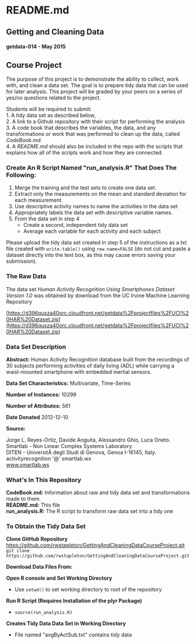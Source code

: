 # README.md 

## Getting and Cleaning Data
#### getdata-014 - May 2015  

## Course Project  

The purpose of this project is to demonstrate the ability to collect, work with, and clean a data set. The goal is to prepare tidy data that can be used for later analysis. This project will be graded by your peers on a series of yes/no questions related to the project.
    
Students will be required to submit:     
    1. A tidy data set as described below,    
    2. A link to a Github repository with their script for performing the analysis        
    3. A code book that describes the variables, the data, and any transformations or work that was performed to clean up the data, called *CodeBook.md*.    
    4. A *README.md* should also be included in the repo with the scripts that explains how all of the scripts work and how they are connected.
      
### Create An R Script Named "run_analysis.R" That Does The Following: 
  
1. Merge the training and the test sets to create one data set.  
2. Extract only the measurements on the mean and standard deviation for each measurement.  
3. Use descriptive activity names to name the activities in the data set  
4. Appropriately labels the data set with descriptive variable names.  
5. From the data set in step 4   
    * Create a second, independent tidy data set   
    * Average each variable for each activity and each subject   
    
Please upload the tidy data set created in step 5 of the instructions as a txt file created with `write.table()` using `row.name=FALSE` (do not cut and paste a dataset directly into the text box, as this may cause errors saving your submission).

### The Raw Data   

The data set *Human Activity Recognition Using Smartphones Dataset Version 1.0* was obtained by download from the UC Irvine Machine Learning Repository      

[https://d396qusza40orc.cloudfront.net/getdata%2Fprojectfiles%2FUCI%20HAR%20Dataset.zip](https://d396qusza40orc.cloudfront.net/getdata%2Fprojectfiles%2FUCI%20HAR%20Dataset.zip)    

### Data Set Description     

**Abstract:** Human Activity Recognition database built from the recordings of 30 subjects performing activities of daily living (ADL) while carrying a waist-mounted smartphone with embedded inertial sensors.  

**Data Set Characteristics:** Multivariate, Time-Series  

**Number of Instances:** 10299  

**Number of Attributes:** 561  

**Date Donated**  2012-12-10    

**Source:**

Jorge L. Reyes-Ortiz, Davide Anguita, Alessandro Ghio, Luca Oneto.    
Smartlab - Non Linear Complex Systems Laboratory    
DITEN - UniversitÃ  degli Studi di Genova, Genoa I-16145, Italy.    
activityrecognition '@' smartlab.ws    
www.smartlab.ws 

### What's In This Repository    

**CodeBook.md:** Information about raw and tidy data set and transformations made to them.    
**README.md:** This file     
**run_analysis.R:** The R script to transform raw data set into a tidy one     
    
### To Obtain the Tidy Data Set   

**Clone GitHub Repository**   
https://github.com/rwstapleton/GettingAndCleaningDataCourseProject.git
`git clone https://github.com/rwstapleton/GettingAndCleaningDataCourseProject.git`       

**Download Data Files From:**   
   
**Open R console and Set Working Directory**  

- Use `setwd()` to set working directory to root of the repository  

**Run R Script (Requires Installation of the plyr Package)**   
  
- `source(run_analysis.R)`

**Creates Tidy Data Data Set in Working Directory**   
   
- File named "avgByActSub.txt" contains tidy data    
